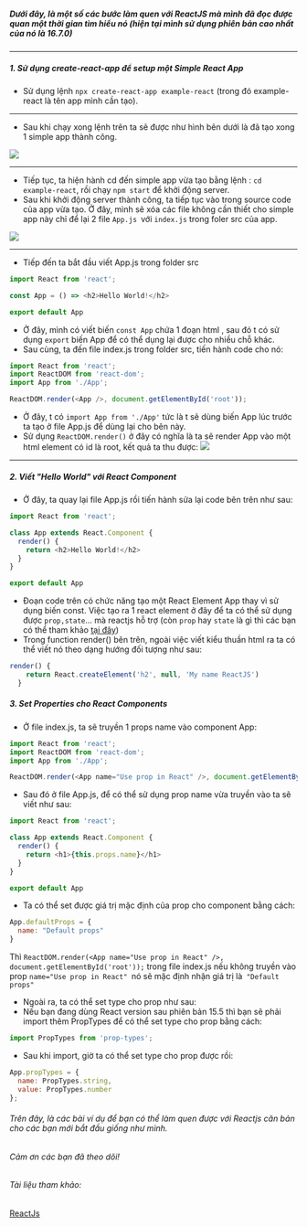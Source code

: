 ##### Dưới đây, là một số các bước làm quen với ReactJS mà mình đã đọc được quan một thời gian tìm hiểu nó (hiện tại mình sử dụng phiên bản cao nhất của nó là 16.7.0) 

-----


##### **1. Sử dụng create-react-app để setup một Simple React App**
- Sử dụng lệnh `npx create-react-app example-react` (trong đó example-react là tên app mình cần tạo).
-----
- Sau khi chạy xong lệnh trên ta sẽ  được như hình bên dưới là đã tạo xong 1 simple app thành công.

![](https://images.viblo.asia/06dbab81-155d-4aec-a568-cd65b27ca922.png)

-----
- Tiếp tục, ta hiện hành cd đến simple app vừa tạo bằng lệnh : `cd example-react`, rồi chạy `npm start` để khởi động server.
- Sau khi khởi động server thành công, ta tiếp tục vào trong source code của app vừa tạo. Ở đây, mình sẽ xóa các file không cần thiết cho simple app này chỉ để lại 2 file `App.js `với `index.js` trong foler src của app.

![](https://images.viblo.asia/43d95aa3-3706-4099-8db4-225fefba0931.png)

-----
- Tiếp đến ta bắt đầu viết App.js trong folder src
```js
import React from 'react';

const App = () => <h2>Hello World!</h2>

export default App
```
- Ở đây, mình có viết biến `const App` chứa 1 đoạn html , sau đó t có sử dụng `export` biến App để có thể dụng lại được cho nhiều chỗ khác.
- Sau cùng, ta đến file index.js trong folder src, tiến hành code cho nó:
```js
import React from 'react';
import ReactDOM from 'react-dom';
import App from './App';

ReactDOM.render(<App />, document.getElementById('root'));
```
- Ở đây, t có `import App from './App'` tức là t sẽ dùng biến App lúc trước ta tạo ở file App.js để dùng lại cho bên này.
- Sử dụng `ReactDOM.render()` ở đây có nghĩa là ta sẽ render App vào một html element có id là root, kết quả ta thu được:
![](https://images.viblo.asia/62efc934-f5d1-4472-853a-166e2bce8d8e.png)
-----
##### **2. Viết "Hello World" với React Component**
- Ở đây, ta quay lại file App.js rồi tiến hành sửa lại code bên trên như sau:
```js
import React from 'react';

class App extends React.Component {
  render() {
    return <h2>Hello World!</h2>
  }
}

export default App
```
- Đoạn code trên có chức năng tạo một React Element App thay vì sử dụng biến const. Việc tạo ra 1 react element ở đây để ta có thể sử dụng được `prop,state`... mà reactjs hỗ trợ (còn `prop` hay `state` là gì thì các bạn có thể tham khảo [tại đây](https://viblo.asia/p/mot-vaikhai-niem-co-ban-trong-react-07LKXER8ZV4)) 
- Trong function render() bên trên, ngoài việc viết kiểu thuần html ra ta có thể viết nó theo dạng hướng đối tượng như sau:
```js
render() {
    return React.createElement('h2', null, 'My name ReactJS')
  }
```
##### **3. Set Properties cho React Components**
- Ở file index.js, ta sẽ truyền 1 props name vào component App:
```js
import React from 'react';
import ReactDOM from 'react-dom';
import App from './App';

ReactDOM.render(<App name="Use prop in React" />, document.getElementById('root'));
```
- Sau đó ở file App.js, để có thể sử dụng prop name vừa truyền vào ta sẽ viết như sau:
```js
import React from 'react';

class App extends React.Component {
  render() {
    return <h1>{this.props.name}</h1>
  }
}

export default App
```
- Ta có thể set được giá trị mặc định của prop cho component bằng cách:
```js
App.defaultProps = {
  name: "Default props"
}
```
  Thì `ReactDOM.render(<App name="Use prop in React" />, document.getElementById('root'));` trong file index.js nếu không truyền vào prop `name="Use prop in React" `nó sẽ mặc định nhận giá trị là` "Default props"`
- Ngoài ra, ta có thể set type cho prop như sau:<br>
- Nếu bạn đang dùng React version sau phiên bản 15.5 thì bạn sẽ phải import thêm PropTypes để có thể set type cho prop bằng cách:
```js
import PropTypes from 'prop-types';
````
- Sau khi import, giờ ta có thể set type cho prop được rồi:
```js
App.propTypes = {
  name: PropTypes.string,
  value: PropTypes.number
};
```


###### Trên đây, là các bài ví dụ để bạn có thể làm quen được với Reactjs căn bản cho các bạn mới bắt đầu giống như mình.
###### Cảm ơn các bạn đã theo dõi!
###### Tài liệu tham khảo:
[ReactJs](https://reactjs.org/docs/getting-started.html)